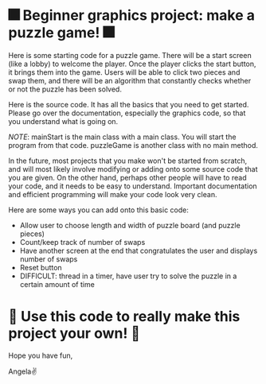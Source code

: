 # :fireworks: Beginner graphics project: make a puzzle game! :fireworks:

Here is some starting code for a puzzle game. There will be a start screen (like a lobby) to welcome the player. Once the player clicks the start button, it brings them into the game. Users will be able to click two pieces and swap them, and there will be an algorithm that constantly checks whether or not the puzzle has been solved.

Here is the source code. It has all the basics that you need to get started. Please go over the documentation, especially the graphics code, so that you understand what is going on. 

*NOTE*: mainStart is the main class with a main class. You will start the program from that code. puzzleGame is another class with no main method.

In the future, most projects that you make won't be started from scratch, and will most likely involve modifying or adding onto some source code that you are given. On the other hand, perhaps other people will have to read your code, and it needs to be easy to understand. Important documentation and efficient programming will make your code look very clean.

Here are some ways you can add onto this basic code:
- Allow user to choose length and width of puzzle board (and puzzle pieces)
- Count/keep track of number of swaps
- Have another screen at the end that congratulates the user and displays number of swaps
- Reset button
- DIFFICULT: thread in a timer, have user try to solve the puzzle in a certain amount of time

# :milky_way: Use this code to really make this project your own! :milky_way:
Hope you have fun,

Angela:v:
